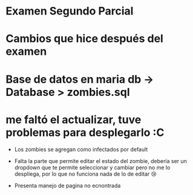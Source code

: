 # Examen Segundo Parcial
# Cambios que hice después del examen 

# Base de datos en maria db -> Database > zombies.sql
# me faltó el actualizar, tuve problemas para desplegarlo :C 
- Los zombies se agregan como infectados por default
- Falta la parte que permite editar el estado del zombie, debería ser un dropdown que te permite seleccionar y cambiar pero no me lo despliega, por lo que no funciona nada de lo de editar 😢

- Presenta manejo de pagina no ecnontrada 
